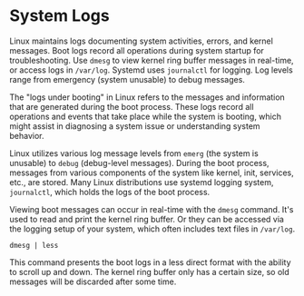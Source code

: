 # System Logs

Linux maintains logs documenting system activities, errors, and kernel messages. Boot logs record all operations during system startup for troubleshooting. Use `dmesg` to view kernel ring buffer messages in real-time, or access logs in `/var/log`. Systemd uses `journalctl` for logging. Log levels range from emergency (system unusable) to debug messages.

The "logs under booting" in Linux refers to the messages and information that are generated during the boot process. These logs record all operations and events that take place while the system is booting, which might assist in diagnosing a system issue or understanding system behavior. 

Linux utilizes various log message levels from `emerg` (the system is unusable) to `debug` (debug-level messages). During the boot process, messages from various components of the system like kernel, init, services, etc., are stored. Many Linux distributions use systemd logging system, `journalctl`, which holds the logs of the boot process.

Viewing boot messages can occur in real-time with the `dmesg` command. It's used to read and print the kernel ring buffer. Or they can be accessed via the logging setup of your system, which often includes text files in `/var/log`. 

```shell
dmesg | less
```

This command presents the boot logs in a less direct format with the ability to scroll up and down. The kernel ring buffer only has a certain size, so old messages will be discarded after some time.